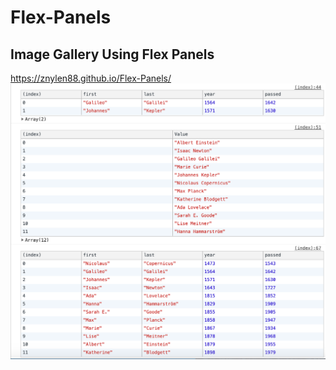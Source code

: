 # Flex-Panels
## Image Gallery Using Flex Panels
https://znylen88.github.io/Flex-Panels/
![App Function](https://github.com/znylen88/Arrays-Practice/blob/main/Console.png)
